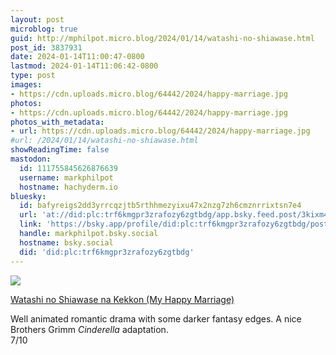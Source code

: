 ```yaml
---
layout: post
microblog: true
guid: http://mphilpot.micro.blog/2024/01/14/watashi-no-shiawase.html
post_id: 3837931
date: 2024-01-14T11:00:47-0800
lastmod: 2024-01-14T11:06:42-0800
type: post
images:
- https://cdn.uploads.micro.blog/64442/2024/happy-marriage.jpg
photos:
- https://cdn.uploads.micro.blog/64442/2024/happy-marriage.jpg
photos_with_metadata:
- url: https://cdn.uploads.micro.blog/64442/2024/happy-marriage.jpg
#url: /2024/01/14/watashi-no-shiawase.html
showReadingTime: false
mastodon:
  id: 111755845626876639
  username: markphilpot
  hostname: hachyderm.io
bluesky:
  id: bafyreigs2dd3yrrcqzjtb5rthhmezyixu47x2nzg7zh6cmznrrixtsn7e4
  url: 'at://did:plc:trf6kmgpr3zrafozy6zgtbdg/app.bsky.feed.post/3kixm4tcxnp2k'
  link: 'https://bsky.app/profile/did:plc:trf6kmgpr3zrafozy6zgtbdg/post/3kixm4tcxnp2k'
  handle: markphilpot.bsky.social
  hostname: bsky.social
  did: 'did:plc:trf6kmgpr3zrafozy6zgtbdg'
---
```

![](https://micro.markphilpot.com/uploads/2024/happy-marriage.jpg)

[Watashi no Shiawase na Kekkon (My Happy Marriage)](https://anilist.co/anime/147103/Watashi-no-Shiawase-na-Kekkon/)

Well animated romantic drama with some darker fantasy edges. A nice Brothers Grimm *Cinderella* adaptation.  
7/10

